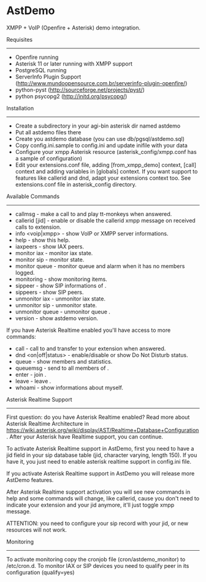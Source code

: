 AstDemo
=======

XMPP + VoIP (Openfire + Asterisk) demo integration.

Requisites
**********
* Openfire running
* Asterisk 11 or later running with XMPP support
* PostgreSQL running
* ServerInfo Plugin Support (http://www.mundoopensource.com.br/serverinfo-plugin-openfire/)
* python-pyst (http://sourceforge.net/projects/pyst/)
* python psycopg2 (http://initd.org/psycopg/)

Installation
************
* Create a subdirectory in your agi-bin asterisk dir named astdemo
* Put all astdemo files there
* Create you astdemo database (you can use db/pgsql/astdemo.sql)
* Copy config.ini.sample to config.ini and update inifile with your data
* Configure your xmpp Asterisk resource (asterisk_config/xmpp.conf has a sample of configuration)
* Edit your extensions.conf file, adding [from_xmpp_demo] context, [call] context and adding variables in [globals] context. If you want support to features like callerid and dnd, adapt your extensions context too. See extensions.conf file in asterisk_config directory.

Available Commands
******************
* callmsg <number> - make a call to <number> and play tt-monkeys when answered.
* callerid <extension> [jid] - enable or disable the callerid xmpp message on received calls to extension.
* info <voip|xmpp> - show VoIP or XMPP server informations.
* help - show this help.
* iaxpeers - show IAX peers.
* monitor iax <peer> - monitor iax <peer> state.
* monitor sip <extension> - monitor <extension> state.
* monitor queue <queue> - monitor queue <queue> and alarm when it has no members logged.
* monitoring - show monitoring items.
* sippeer <extension> - show SIP informations of <extension>.
* sippeers - show SIP peers.
* unmonitor iax <peer> - unmonitor iax <peer> state.
* unmonitor sip <extension> - unmonitor <extension> state.
* unmonitor queue <queue> - unmonitor queue <queue>.
* version - show astdemo version.

If you have Asterisk Realtime enabled you'll have access to more commands:
* call <sip extension> - call to <sip extension> and transfer to your extension when answered.
* dnd <on|off|status> - enable/disable or show Do Not Disturb status.
* queue <queue> - show <queue> members and statistics.
* queuemsg <queue> <message> - send <message> to all members of <queue>.
* enter <queue> - join <queue>.
* leave <queue> - leave <queue>.
* whoami - show informations about myself.

Asterisk Realtime Support
*************************
First question: do you have Asterisk Realtime enabled? Read more about Asterisk Realtime Architecture in https://wiki.asterisk.org/wiki/display/AST/Realtime+Database+Configuration. After your Asterisk have Realtime support, you can continue.

To activate Asterisk Realtime support in AstDemo, first you need to have a jid field in your sip database table (jid, character varying, length 150). 
If you have it, you just need to enable asterisk realtime support in config.ini file. 

If you activate Asterisk Realtime support in AstDemo you will release more AstDemo features.

After Asterisk Realtime support activation you will see new commands in help and some commands will change, like callerid, cause you don't need to indicate your extension and your jid anymore, it'll just toggle xmpp message. 

ATTENTION: you need to configure your sip record with your jid, or new resources will not work.

Monitoring
**********
To activate monitoring copy the cronjob file (cron/astdemo_monitor) to /etc/cron.d. 
To monitor IAX or SIP devices you need to qualify peer in its configuration (qualify=yes)
